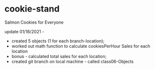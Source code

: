 # cookie-stand
Salmon Cookies for Everyone

update 01/18/2021 -
+ created 5 objects (1 for each branch-location);
+ worked out math function to calculate cookiesPerHour Sales for each location
+ bonus - calculated total sales for each location;
+ created git branch on local machine - called class06-Objects